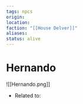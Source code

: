 ```yaml
---
tags: npcs
origin: 
location: 
faction: "[[House Delver]]"
aliases: 
status: alive
---
```


# Hernando
![[Hernando.png]]
- Related to: 